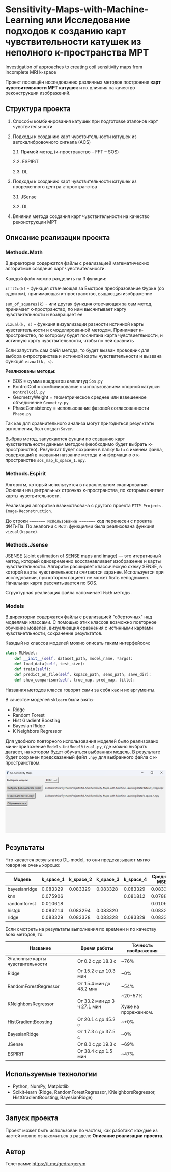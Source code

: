 # Sensitivity-Maps-with-Machine-Learning или Исследование подходов к созданию карт чувствительности катушек из неполного к-пространства МРТ

Investigation of approaches to creating coil sensitivity maps from incomplete MRI k-space

Проект посвящён исследованию различных методов построения **карт чувствительности МРТ катушек** и их влияния на качество реконструкции изображений.

## Структура проекта

1. Способы комбинирования катушек при подготовке эталонов карт чувствительности
2. Подходы к созданию карт чувствительности катушек из автокалибровочного сигнала (АCS)

   2.1. Прямой метод (к-пространство – FFT – SOS)

   2.2. ESPIRiT

   2.3. DL
3. Подходы к созданию карт чувствительности катушек из прореженного центра к-пространства

   3.1. JSense

   3.2. DL
4. Влияния метода создания карт чувствительности на качество реконструкции МРТ

## Описание реализации проекта

### Methods.Math

В директории содержатся файлы с реализацией математических алгоритмов создания карт чувствительности.

Каждый файл можно разделить на 3 функции:

`ifft2c(k)` - функция отвечающая за Быстрое преобразование Фурье (со сдвигом), принимающая к-пространство, выдающая изображение

`sum_of_squares(k)` - или другая функция отвечающая за сам метод, принимает к-пространство, по ним высчитывает карту чувствительности и возвращает ее

`vizual(k, s)` - функция визуализации разности истинной карты чувствительности и смоделированной методом. Принимает к-пространство, по которому будет посчитана карта чувствиетльности, и истинную карту чувствительности, чтобы по ней сравнить

Если запустить сам файл метода, то будет вызван проводник для выбора к-пространства и истинной карты чувствительности и вызвана функция `vizual(k, s)`.

**Реализованы методы:**

* SOS = сумма квадратов амплитуд `Sos.py`
* KontrolCoil = комбинирование с использованием опорной катушки `KontrolCoil.py`
* GeometryWeight = геометрическое среднее или взвешенное объединение `Geometry.py`
* PhaseConsistency = использование фазовой согласованности `Phase.py`

Так как для сравнительного анализа могут пригодиться результаты выполнения, был создан `Saver`.

Выбрав метод, запускаются фунции по созданию карт чувствительности данным методом (необходимо будет выбрать к-пространство). Результат будет сохранен в папку `Data` с именем файла, содержащий в названии название метода и информацию о к-пространстве `sos_map_k_space_1.npy`.

### Methods.Espirit

Алгоритм, который используется в параллельном сканировании. Основан на центральных строчках к-пространства, по которым считает карты чувствительности.

Реализация алгоритма взаимствована с другого проекта `FITP-Projects-Image-Reconstruction`.

До строки `======= Использование =======` код перенесен с проекта ФИТиПа. По аналогии с `Msth` функциями была реализована функция `vizual(kspace)`.

### Methods.Jsense

JSENSE (Joint estimation of SENSE maps and image) — это итеративный метод, который одновременно восстанавливает изображение и карты чувствительности. Алгоритм расширяет классическую схему SENSE, в которой карты чувствительности считаются заранее. Используется при исследовании, при котором пациент не может быть неподвижен. Начальная карта рассчитывается по SOS.

Структурная реализация файла напоминает `Math` методы.

### Models

В директории содержатся файлы с реализацией "оберточных" над моделями классами. С помощью этих классов возможно повторное обучение моделей, визуализация сравнения с истинными картами чувствиетльности, сохранение результатов.

Каждый из классов моделей можно описать таким интерфейсом:

```py
class MLModel:
    def __init__(self, dataset_path, model_name, *args):
    def load_data(self, test_size):
    def train(self):
    def predict_on_file(self, kspace_path, sens_path, save_dir):
    def show_comparison(self, true_map, pred_map, title):

```

Названия методов класса говорят сами за себя как и их аргументы.

В качестве моделей `sklearn` были взяты:

* Ridge
* Random Forest
* Hist Gradient Boosting
* Bayesian Ridge
* K Neighbors Regressor

Для удобного повторного использования моделей было реализовано мини-приложение `Models.UniModelVizual.py`, где можно выбрать датасет, на котором будет обучаться выбранная модель. В результате будет сохранен предсказанный файл `.npy` для выбранного файла с к-пространством.

![image.png](assets/image.png?t=1747524107444)

## Результаты

Что касается результатов DL-model, то они предсказывают мягко говоря не очень хорошо:


| Модель  | k_space_1 | k_space_2 | k_space_3 | k_space_4 | Средний MSE |
| ------------- | --------- | --------- | --------- | --------- | ------------------ |
| bayesianridge | 0.083329  | 0.083329  | 0.083328  | 0.083329  | 0.083329           |
| knn           | 0.075906  |           |           | 0.081812  | 0.078859           |
| randomforest  | 0.010618  |           |           |           | 0.010618           |
| histgb        | 0.083214  | 0.083294  | 0.083320  |           | 0.083276           |
| ridge         | 0.083329  | 0.083328  | 0.083328  | 0.083329  | 0.083329           |

Если смотреть на результаты выполнения по времени и по качеству всех методов, то:


| Название                                               | Время работы                | Точность изображения                      |
| -------------------------------------------------------------- | -------------------------------------- | ------------------------------------------------------------ |
| Эталонные карты чувствительности | От 0.2 с до 18.3 с               | ~76%                                                         |
| Ridge                                                          | От 15.2 с до 10.3 мин          | ~0%                                                          |
| RandomForestRegressor                                          | От 15.4 мин до 48.2 мин      | ~54%                                                         |
| KNeighborsRegressor                                            | От 33.2 мин до 3 ч 27.1 мин | ~20-57%  <br /><br />Хуже на прореженном. |
| HistGradientBoosting                                           | От 20.1 с до 45.2 с              | ~+0%                                                         |
| BayesianRidge                                                  | От 17.3 с до 37.5 с              | ~0%                                                          |
| JSense                                                         | От 8.0 с до 19.3 с               | ~69%                                                         |
| ESPIRiT                                                        | От 38.4 с до 1.5 мин           | ~47%                                                         |

## Используемые технологии

- Python, NumPy, Matplotlib
- Scikit-learn (Ridge, RandomForestRegressor, KNeighborsRegressor, HistGradientBoosting, BayesianRidge)

---

## Запуск проекта

Проект может быть использован по частям, как работают каждые из частей можно ознакомиться в разделе **Описание реализации проекта**.

## Автор

Телеграмм: https://t.me/gedrargerym
